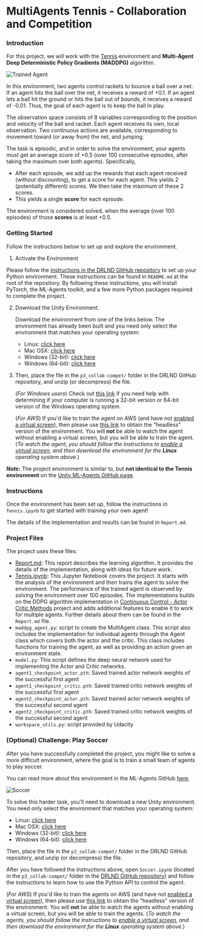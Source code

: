 [//]: # "Image References"

[image1]: https://user-images.githubusercontent.com/10624937/42135623-e770e354-7d12-11e8-998d-29fc74429ca2.gif "Trained Agent"
[image2]: https://video.udacity-data.com/topher/2018/August/5b81cd05_soccer/soccer.png "Soccer"


# MultiAgents Tennis - Collaboration and Competition

### Introduction

For this project, we will work with the [Tennis](https://github.com/Unity-Technologies/ml-agents/blob/master/docs/Learning-Environment-Examples.md#tennis) environment and __Multi-Agent Deep Deterministic Policy Gradients (MADDPG)__ algorithm.

![Trained Agent][image1]

In this environment, two agents control rackets to bounce a ball over a net. If an agent hits the ball over the net, it receives a reward of +0.1. If an agent lets a ball hit the ground or hits the ball out of bounds, it receives a reward of -0.01. Thus, the goal of each agent is to keep the ball in play.

The observation space consists of 8 variables corresponding to the position and velocity of the ball and racket. Each agent receives its own, local observation. Two continuous actions are available, corresponding to movement toward (or away from) the net, and jumping.

The task is episodic, and in order to solve the environment, your agents must get an average score of +0.5 (over 100 consecutive episodes, after taking the maximum over both agents). Specifically,

- After each episode, we add up the rewards that each agent received (without discounting), to get a score for each agent. This yields 2 (potentially different) scores. We then take the maximum of these 2 scores.
- This yields a single **score** for each episode.

The environment is considered solved, when the average (over 100 episodes) of those **scores** is at least +0.5.

### Getting Started

Follow the instructions below to set up and explore the environment. 

1. Activate the Environment

Please follow the [instructions in the DRLND GitHub repository](https://github.com/udacity/deep-reinforcement-learning#dependencies) to set up your Python environment. These instructions can be found in `README.md` at the root of the repository. By following these instructions, you will install PyTorch, the ML-Agents toolkit, and a few more Python packages required to complete the project.

2. Download the Unity Environment.

   Download the environment from one of the links below. The environment has already been built and you need only select the environment that matches your operating system:

   - Linux: [click here](https://s3-us-west-1.amazonaws.com/udacity-drlnd/P3/Tennis/Tennis_Linux.zip)
   - Mac OSX: [click here](https://s3-us-west-1.amazonaws.com/udacity-drlnd/P3/Tennis/Tennis.app.zip)
   - Windows (32-bit): [click here](https://s3-us-west-1.amazonaws.com/udacity-drlnd/P3/Tennis/Tennis_Windows_x86.zip)
   - Windows (64-bit):  [click here](https://s3-us-west-1.amazonaws.com/udacity-drlnd/P3/Tennis/Tennis_Windows_x86_64.zip)

3. Then, place the file in the `p3_collab-compet/` folder in the DRLND GitHub repository, and unzip (or decompress) the file.

   (*For Windows users*) Check out [this link](https://support.microsoft.com/en-us/help/827218/how-to-determine-whether-a-computer-is-running-a-32-bit-version-or-64) if you need help with determining if your computer is running a 32-bit version or 64-bit version of the Windows operating system.

   (*For AWS*) If you'd like to train the agent on AWS (and have not [enabled a virtual screen](https://github.com/Unity-Technologies/ml-agents/blob/master/docs/Training-on-Amazon-Web-Service.md)), then please use [this link](https://s3-us-west-1.amazonaws.com/udacity-drlnd/P3/Tennis/Tennis_Linux_NoVis.zip) to obtain the "headless" version of the environment. You will **not** be able to watch the agent without enabling a virtual screen, but you will be able to train the agent. (*To watch the agent, you should follow the instructions to [enable a virtual screen](https://github.com/Unity-Technologies/ml-agents/blob/master/docs/Training-on-Amazon-Web-Service.md), and then download the environment for the **Linux** operating system above.*)

__*Note*:__ The project environment is similar to, but __not identical to the Tennis environment__ on the [Unity ML-Agents GitHub page](https://github.com/Unity-Technologies/ml-agents/blob/master/docs/Learning-Environment-Examples.md).

### Instructions

Once the environment has been set up, follow the instructions in `Tennis.ipynb` to get started with training your own agent!

The details of the implementation and results can be found in `Report.md`.



 ### Project Files

The project uses these files:

* [Report.md](https://github.com/udaygoel/Deep-Reinforcement-Learning/blob/master/MultiAgents%20Tennis%20-%20Collaboration%20and%20Competition/Report.md): This report describes the learning algorithm. It provides the details of the implementation, along with ideas for future work.
* [Tennis.ipynb](https://github.com/udaygoel/Deep-Reinforcement-Learning/blob/master/MultiAgents%20Tennis%20-%20Collaboration%20and%20Competition/Tennis.ipynb): This Jupyter Notebook covers the project. It starts with the analysis of the environment and then trains the agent to solve the environment. The performance of the trained agent is observed by solving the environment over 100 episodes. The implementations builds on the DDPG algorithm implementation in [Continuous Control - Actor Critic Methods](https://github.com/udaygoel/Deep-Reinforcement-Learning/tree/master/Continuous%20Control%20-%20Actor%20Critic%20Methods) project and adds additional features to enable it to work for multiple agents. Further details about them can be found in the `Report.md` file.
*  `maddpg_agent.py`: script to create the MultiAgent class. This script also includes the implementation for individual agents through the Agent class which covers both the actor and the critic. This class includes functions for training the agent, as well as providing an action given an environment state.
* `model.py`: This script defines the deep neural network used for implementing the Actor and Critic networks. 
* `agent1_checkpoint_actor.pth`: Saved trained actor network weights of the successful first agent
* `agent1_checkpoint_critic.pth`: Saved trained critic network weights of the successful first agent
* `agent2_checkpoint_actor.pth`: Saved trained actor network weights of the successful second agent
* `agent2_checkpoint_critic.pth`: Saved trained critic network weights of the successful second agent
* `workspace_utils.py`: script provided by Udacity 

### (Optional) Challenge: Play Soccer

After you have successfully completed the project, you might like to solve a more difficult environment, where the goal is to train a small team of agents to play soccer.

You can read more about this environment in the ML-Agents GitHub [here](https://github.com/Unity-Technologies/ml-agents/blob/master/docs/Learning-Environment-Examples.md).

![Soccer][image2]

To solve this harder task, you'll need to download a new Unity environment. You need only select the environment that matches your operating system:

- Linux: [click here](https://s3-us-west-1.amazonaws.com/udacity-drlnd/P3/Soccer/Soccer_Linux.zip)
- Mac OSX: [click here](https://s3-us-west-1.amazonaws.com/udacity-drlnd/P3/Soccer/Soccer.app.zip)
- Windows (32-bit): [click here](https://s3-us-west-1.amazonaws.com/udacity-drlnd/P3/Soccer/Soccer_Windows_x86.zip)
- Windows (64-bit): [click here](https://s3-us-west-1.amazonaws.com/udacity-drlnd/P3/Soccer/Soccer_Windows_x86_64.zip)

Then, place the file in the `p3_collab-compet/` folder in the DRLND GitHub repository, and unzip (or decompress) the file.

After you have followed the instructions above, open `Soccer.ipynb` (located in the `p3_collab-compet/` folder in the [DRLND GitHub repository](https://github.com/udacity/deep-reinforcement-learning)) and follow the instructions to learn how to use the Python API to control the agent.

(*For AWS*) If you'd like to train the agents on AWS (and have not [enabled a virtual screen](https://github.com/Unity-Technologies/ml-agents/blob/master/docs/Training-on-Amazon-Web-Service.md)), then please use [this link](https://s3-us-west-1.amazonaws.com/udacity-drlnd/P3/Soccer/Soccer_Linux_NoVis.zip) to obtain the "headless" version of the environment. You will **not** be able to watch the agents without enabling a virtual screen, but you will be able to train the agents. (*To watch the agents, you should follow the instructions to [enable a virtual screen](https://github.com/Unity-Technologies/ml-agents/blob/master/docs/Training-on-Amazon-Web-Service.md), and then download the environment for the **Linux** operating system above.*)

